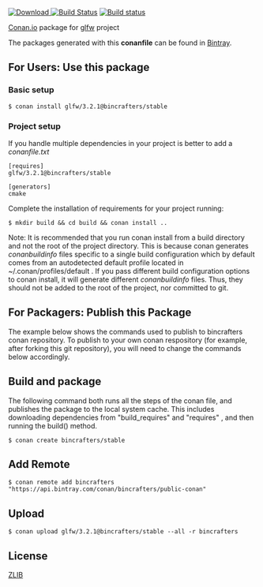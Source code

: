 [ ![Download](https://api.bintray.com/packages/bincrafters/public-conan/glfw%3Abincrafters/images/download.svg) ](https://bintray.com/bincrafters/public-conan/glfw%3Abincrafters/_latestVersion)
[![Build Status](https://travis-ci.org/bincrafters/conan-glfw.svg?branch=stable%2F3.2.1)](https://travis-ci.org/bincrafters/conan-glfw)
[![Build status](https://ci.appveyor.com/api/projects/status/sxs9n6vb8nqa92l5?svg=true)](https://ci.appveyor.com/project/BinCrafters/conan-glfw)

[Conan.io](https://conan.io) package for [glfw](https://github.com/glfw/glfw) project

The packages generated with this **conanfile** can be found in [Bintray](https://bintray.com/bincrafters/public-conan/glfw%3Abincrafters).

## For Users: Use this package

### Basic setup

    $ conan install glfw/3.2.1@bincrafters/stable

### Project setup

If you handle multiple dependencies in your project is better to add a *conanfile.txt*

    [requires]
    glfw/3.2.1@bincrafters/stable

    [generators]
    cmake

Complete the installation of requirements for your project running:

    $ mkdir build && cd build && conan install ..

Note: It is recommended that you run conan install from a build directory and not the root of the project directory.  This is because conan generates *conanbuildinfo* files specific to a single build configuration which by default comes from an autodetected default profile located in ~/.conan/profiles/default .  If you pass different build configuration options to conan install, it will generate different *conanbuildinfo* files.  Thus, they should not be added to the root of the project, nor committed to git.

## For Packagers: Publish this Package

The example below shows the commands used to publish to bincrafters conan repository. To publish to your own conan respository (for example, after forking this git repository), you will need to change the commands below accordingly.

## Build and package

The following command both runs all the steps of the conan file, and publishes the package to the local system cache.  This includes downloading dependencies from "build_requires" and "requires" , and then running the build() method.

    $ conan create bincrafters/stable

## Add Remote

    $ conan remote add bincrafters "https://api.bintray.com/conan/bincrafters/public-conan"

## Upload

    $ conan upload glfw/3.2.1@bincrafters/stable --all -r bincrafters

## License
[ZLIB](https://github.com/glfw/glfw/blob/master/LICENSE.md)